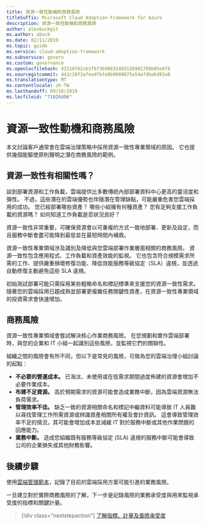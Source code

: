 ```yaml
---
title: 資源一致性動機和商務風險
titleSuffix: Microsoft Cloud Adoption Framework for Azure
description: 資源一致性動機和商務風險
author: alexbuckgit
ms.author: abuck
ms.date: 02/11/2019
ms.topic: guide
ms.service: cloud-adoption-framework
ms.subservice: govern
ms.custom: governance
ms.openlocfilehash: 42510f62cb3f673698832403126901789b05e978
ms.sourcegitcommit: 443c28f3afeedfbfe8b9980875a54afdbebd83a8
ms.translationtype: MT
ms.contentlocale: zh-TW
ms.lasthandoff: 09/16/2019
ms.locfileid: "71026496"
---
```

# <a name="resource-consistency-motivations-and-business-risks"></a>資源一致性動機和商務風險

本文討論客戶通常會在雲端治理策略中採用資源一致性專業領域的原因。 它也提供幾個能驅使原則聲明之潛在商務風險的範例。

<!-- markdownlint-disable MD026 -->

## <a name="is-resource-consistency-relevant"></a>資源一致性有相關性嗎？

談到部署資源和工作負載，雲端提供比多數傳統內部部署資料中心更高的靈活度和彈性。 不過，這些潛在的雲端優勢也伴隨潛在管理缺點，可能嚴重危害您雲端採用的成功。 您已經部署哪些資產？ 哪些小組擁有何種資產？ 您有足夠支援工作負載的資源嗎？ 如何知道工作負載是否狀況良好？

資源一致性非常重要，可確保資源會以可重複的方式一致地部署、更新及設定，而且服務中斷會盡可能降到最低並在最短時間內補救。

資源一致性專業領域渉及識別及降低與您雲端部署作業層面相關的商務風險。 資源一致性包含應用程式、工作負載和資產效能的監視。 它也包含符合規模需求所需的工作、提供嚴重損壞修復功能、降低效能服務等級協定（SLA）違規，並透過自動修復主動避免這些 SLA 違規。

初始測試部署可能只需採用某些粗略命名和標記標準來支援您的資源一致性需求。 隨著您的雲端採用日趨成熟並部署更複雜任務關鍵性資產，在資源一致性專業領域的投資需求會快速增加。

## <a name="business-risk"></a>商務風險

資源一致性專業領域會嘗試解決核心作業商務風險。 在您規劃和實作雲端部署時，與您的企業和 IT 小組一起識別這些風險，並監視它們的關聯性。

組織之間的風險會有所不同，但以下是常見的風險，可做為您的雲端治理小組討論的起點：

- **不必要的營運成本。** 已淘汰、未使用或在低需求期間過度佈建的資源會增加不必要作業成本。
- **布建不足資源。** 高於預期需求的資源可能會造成業務中斷，因為雲端資源無法負荷需求。
- **管理效率不佳。** 缺乏一致的資源相關命名和標記中繼資料可能導致 IT 人員難以尋找管理工作所需資源或辨識資產相關所有權及會計資訊。 這會導致管理效率不足的情況，其可能會增加成本並減緩 IT 對於服務中斷或其他作業問題的回應能力。
- **業務中斷。** 造成您組織既有服務等級協定 (SLA) 違規的服務中斷可能會導致公司的企業損失或其他財務影響。

## <a name="next-steps"></a>後續步驟

使用[雲端管理範本](./template.md)，記錄了目前的雲端採用方案可能引進的業務風險。

一旦建立對於實際商務風險的了解，下一步是記錄風險的業務承受度與用來監視承受度的指標和關鍵計量。

> [!div class="nextstepaction"]
> [了解指標、計量及風險承受度](./metrics-tolerance.md)
